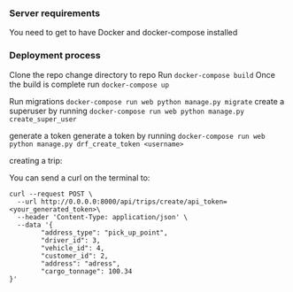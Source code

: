 ### Server requirements
You need to get to have Docker and docker-compose installed

### Deployment process
Clone the repo
change directory to repo
Run ```docker-compose build```
Once the build is complete run ```docker-compose up```

Run migrations
```docker-compose run web python manage.py migrate```
create a superuser by running 
```docker-compose run web python manage.py create_super_user```

generate a token
generate a token by running 
```docker-compose run web python manage.py drf_create_token <username>```

creating a trip:

You can send a curl on the terminal to:

```
curl --request POST \
  --url http://0.0.0.0:8000/api/trips/create/api_token=<your_generated_token>\
  --header 'Content-Type: application/json' \
  --data '{
		"address_type": "pick_up_point",
		"driver_id": 3,
		"vehicle_id": 4,
		"customer_id": 2,
		"address": "adress",
		"cargo_tonnage": 100.34
}'

```
